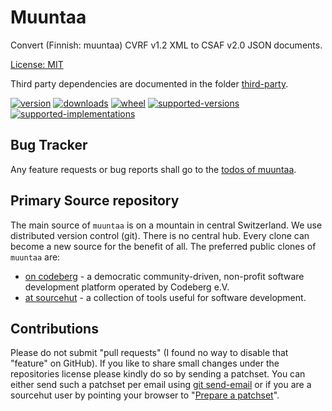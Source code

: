 # Muuntaa

Convert (Finnish: muuntaa) CVRF v1.2 XML to CSAF v2.0 JSON documents.

[License: MIT](https://git.sr.ht/~sthagen/muuntaa/tree/default/item/LICENSE)

Third party dependencies are documented in the folder [third-party](docs/third-party/README.md).

[![version](https://img.shields.io/pypi/v/muuntaa.svg?style=flat)](https://pypi.python.org/pypi/muuntaa/)
[![downloads](https://pepy.tech/badge/muuntaa/month)](https://pepy.tech/project/muuntaa)
[![wheel](https://img.shields.io/pypi/wheel/muuntaa.svg?style=flat)](https://pypi.python.org/pypi/muuntaa/)
[![supported-versions](https://img.shields.io/pypi/pyversions/muuntaa.svg?style=flat)](https://pypi.python.org/pypi/muuntaa/)
[![supported-implementations](https://img.shields.io/pypi/implementation/muuntaa.svg?style=flat)](https://pypi.python.org/pypi/muuntaa/)

## Bug Tracker

Any feature requests or bug reports shall go to the [todos of muuntaa](https://todo.sr.ht/~sthagen/muuntaa).

## Primary Source repository

The main source of `muuntaa` is on a mountain in central Switzerland.
We use distributed version control (git).
There is no central hub.
Every clone can become a new source for the benefit of all.
The preferred public clones of `muuntaa` are:

* [on codeberg](https://codeberg.org/sthagen/muuntaa) - a democratic community-driven, non-profit software development platform operated by Codeberg e.V.
* [at sourcehut](https://git.sr.ht/~sthagen/muuntaa) - a collection of tools useful for software development.

## Contributions

Please do not submit "pull requests" (I found no way to disable that "feature" on GitHub).
If you like to share small changes under the repositories license please kindly do so by sending a patchset.
You can either send such a patchset per email using [git send-email](https://git-send-email.io) or 
if you are a sourcehut user by pointing your browser to "[Prepare a patchset](https://git.sr.ht/~sthagen/muuntaa/send-email)".
